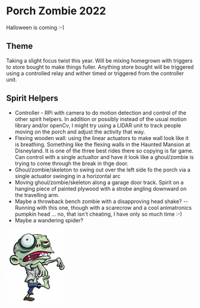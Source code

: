 # Porch Zombie 2022
Halloween is coming :-)
## Theme
Taking a slight focus twist this year.  Will be mixing homegrown with triggers to store bought to make things fuller.  Anything store bought will be triggered using a controlled relay and wither timed or triggered from the controller unit.
## Spirit Helpers
- Controller - RPi with camera to do motion detection and control of the other spirit helpers. In addition or possibly instead of the usual motion library and/or openCv, I might try using a LIDAR unit to track people moving on the porch and adjust the activity that way. 
- Flexing wooden wall: using the linear actuators to make wall look like it is breathing. Something like the flexing walls in the Haunted Mansion at Disneyland.  It is one of the three best rides there so copying is far game. Can control with a single actualtor and have it look like a ghoul/zombie is trying to come through the break in thge door.
- Ghoul/zombie/skeleton to swing out over the left side fo the porch via a single actuator swinging in a horizontal arc
- Moving ghoul/zombie/skeleton along a garage door track.  Spirit on a hanging piece of painted plywood with a strobe angling downward on the travelling arm.
- Maybe a throwback bench zombie with a disapproving head shake?
-- Running with this one, though with a scarecrow and a cool animatronics pumpkin head ... no, that isn't cheating, I have only so much time :-)
- Maybe a wandering spider?
<img src="./images/zombie.jpg" height=200 align="center"/>
